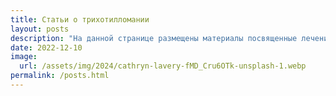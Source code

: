 ```yaml
---
title: Статьи о трихотилломании
layout: posts
description: "На данной странице размещены материалы посвященные лечению трихотилломании"
date: 2022-12-10
image:
  url: /assets/img/2024/cathryn-lavery-fMD_Cru6OTk-unsplash-1.webp
permalink: /posts.html
---
```

